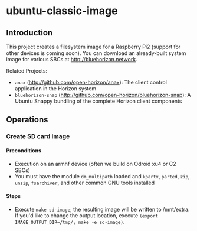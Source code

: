 # ubuntu-classic-image

## Introduction

This project creates a filesystem image for a Raspberry Pi2 (support for other devices is coming soon). You can download an already-built system image for various SBCs at http://bluehorizon.network.

Related Projects:

* `anax` (http://github.com/open-horizon/anax): The client control application in the Horizon system
* `bluehorizon-snap` (http://github.com/open-horizon/bluehorizon-snap): A Ubuntu Snappy bundling of the complete Horizon client components

## Operations

### Create SD card image

#### Preconditions

* Execution on an armhf device (often we build on Odroid xu4 or C2 SBCs)
* You must have the module `dm_multipath` loaded and `kpartx`, `parted`, `zip`, `unzip`, `fsarchiver`, and other common GNU tools installed

#### Steps

* Execute `make sd-image`; the resulting image will be written to /mnt/extra. If you'd like to change the output location, execute `(export IMAGE_OUTPUT_DIR=/tmp/; make -e sd-image)`.
